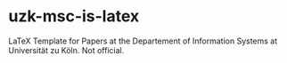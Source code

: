 # uzk-msc-is-latex
LaTeX Template for Papers at the Departement of Information Systems at Universität zu Köln. Not official.

